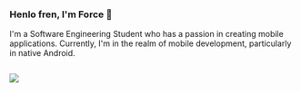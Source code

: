 
### Henlo fren, I'm **Force** 👋

 I'm a Software Engineering Student who has a passion in creating mobile applications. Currently, I'm in the realm of mobile development, particularly in native Android.

<img src="http://images.ctfassets.net/3cttzl4i3k1h/4W61E6tS3geVEubfUr4sh0/56f19e2386b9d26da4170a7fb270de2f/swift-kotlin_2x.jpg" alt="">

![](https://komarev.com/ghpvc/?username=forceporquillo&label=PROFILE+VIEWS)

<!-- ## Stacks -->
<!--
<!-- [![Top Langs](https://github-readme-stats.vercel.app/api/top-langs/?username=forceporquillo)](https://github.com/forceporquillo/forceporqullo) -->
<!--
### Connect with me:
[<img align="left" alt="codeSTACKr.com" width="22px" src="https://raw.githubusercontent.com/iconic/open-iconic/master/svg/globe.svg" />][website]
[<img align="left" alt="codeSTACKr | YouTube" width="22px" src="https://cdn.jsdelivr.net/npm/simple-icons@v3/icons/twitter.svg" />][twitter]
[<img align="left" alt="codeSTACKr | LinkedIn" width="22px" src="https://cdn.jsdelivr.net/npm/simple-icons@v3/icons/linkedin.svg" />][linkedin]
[<img align="left" alt="codeSTACKr | Instagram" width="22px" src="https://cdn.jsdelivr.net/npm/simple-icons@v3/icons/instagram.svg" />][instagram]
-->
[website]: https://forcecodes.dev
[twitter]: https://twitter.com/tito_4s
[instagram]: https://instagram.com/strongforce1/
[linkedin]: https://linkedin.com/in/https://www.linkedin.com/in/aljan-porquillo-7567431a0/
[app]: https://github.com/forceporquillo/android-covid19-tracker
